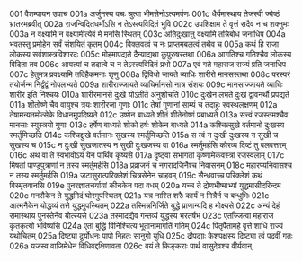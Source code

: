 001  वैशम्पायन उवाच
001a अर्जुनस्य वचः श्रुत्वा भीमसेनोऽत्यमर्षणः
001c धैर्यमास्थाय तेजस्वी ज्येष्ठं भ्रातरमब्रवीत्
002a राजन्विदितधर्मोऽसि न तेऽस्त्यविदितं भुवि
002c उपशिक्षाम ते वृत्तं सदैव न च शक्नुमः
003a न वक्ष्यामि न वक्ष्यामीत्येवं मे मनसि स्थितम्
003c अतिदुःखात्तु वक्ष्यामि तन्निबोध जनाधिप
004a भवतस्तु प्रमोहेन सर्वं संशयितं कृतम्
004c विक्लवत्वं च नः प्राप्तमबलत्वं तथैव च
005a कथं हि राजा लोकस्य सर्वशास्त्रविशारदः
005c मोहमापद्यते दैन्याद्यथा कुपुरुषस्तथा
006a आगतिश्च गतिश्चैव लोकस्य विदिता तव
006c आयत्यां च तदात्वे च न तेऽस्त्यविदितं प्रभो
007a एवं गते महाराज राज्यं प्रति जनाधिप
007c हेतुमत्र प्रवक्ष्यामि तदिहैकमनाः शृणु
008a द्विविधो जायते व्याधिः शारीरो मानसस्तथा
008c परस्परं तयोर्जन्म निर्द्वंद्वं नोपलभ्यते
009a शारीराज्जायते व्याधिर्मानसो नात्र संशयः
009c मानसाज्जायते व्याधिः शारीर इति निश्चयः
010a शारीरमानसे दुःखे योऽतीते अनुशोचति
010c दुःखेन लभते दुःखं द्वावनर्थौ प्रपद्यते
011a शीतोष्णे चैव वायुश्च त्रयः शारीरजा गुणाः
011c तेषां गुणानां साम्यं च तदाहुः स्वस्थलक्षणम्
012a तेषामन्यतमोत्सेके विधानमुपदिष्यते
012c उष्णेन बाध्यते शीतं शीतेनोष्णं प्रबाध्यते
013a सत्त्वं रजस्तमश्चैव मानसाः स्युस्त्रयो गुणाः
013c हर्षेण बाध्यते शोको हर्षः शोकेन बाध्यते
014a कश्चित्सुखे वर्तमानो दुःखस्य स्मर्तुमिच्छति
014c कश्चिद्दुःखे वर्तमानः सुखस्य स्मर्तुमिच्छति
015a स त्वं न दुःखी दुःखस्य न सुखी च सुखस्य च
015c न दुःखी सुखजातस्य न सुखी दुःखजस्य वा
016a स्मर्तुमर्हसि कौरव्य दिष्टं तु बलवत्तरम्
016c अथ वा ते स्वभावोऽयं येन पार्थिव कृष्यसे
017a दृष्ट्वा सभागतां कृष्णामेकवस्त्रां रजस्वलाम्
017c मिषतां पाण्डुपुत्राणां न तस्य स्मर्तुमर्हसि
018a प्रव्राजनं च नगरादजिनैश्च निवासनम्
018c महारण्यनिवासश्च न तस्य स्मर्तुमर्हसि
019a जटासुरात्परिक्लेशं चित्रसेनेन चाहवम्
019c सैन्धवाच्च परिक्लेशं कथं विस्मृतवानसि
019e पुनरज्ञातचर्यायां कीचकेन पदा वधम्
020a यच्च ते द्रोणभीष्माभ्यां युद्धमासीदरिन्दम
020c मनसैकेन ते युद्धमिदं घोरमुपस्थितम्
021a यत्र नास्ति शरैः कार्यं न मित्रैर्न च बन्धुभिः
021c आत्मनैकेन योद्धव्यं तत्ते युद्धमुपस्थितम्
022a तस्मिन्ननिर्जिते युद्धे प्राणान्यदि ह मोक्ष्यसे
022c अन्यं देहं समास्थाय पुनस्तेनैव योत्स्यसे
023a तस्मादद्यैव गन्तव्यं युद्धस्य भरतर्षभ
023c एतज्जित्वा महाराज कृतकृत्यो भविष्यसि
024a एतां बुद्धिं विनिश्चित्य भूतानामागतिं गतिम्
024c पितृपैतामहे वृत्ते शाधि राज्यं यथोचितम्
025a दिष्ट्या दुर्योधनः पापो निहतः सानुगो युधि
025c द्रौपद्याः केशपक्षस्य दिष्ट्या त्वं पदवीं गतः
026a यजस्व वाजिमेधेन विधिवद्दक्षिणावता
026c वयं ते किङ्कराः पार्थ वासुदेवश्च वीर्यवान्

